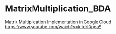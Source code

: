 # MatrixMultiplication_BDA
Matrix Multiplication Implementation in Google Cloud 
https://www.youtube.com/watch?v=k-Idrl0peaE
